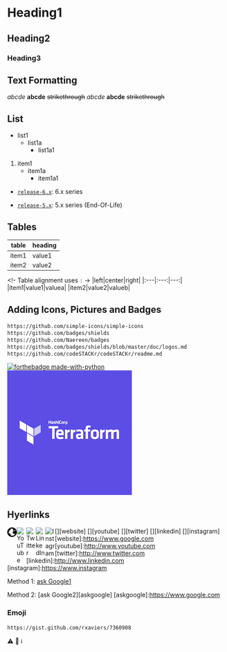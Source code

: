 # Heading1
## Heading2
### Heading3

## Text Formatting
*abcde*
**abcde**
~~strikethrough~~
_abcde_
__abcde__
~~strikethrough~~

## List
- list1
  - list1a
     - list1a1
   
1. item1
   - item1a
      - item1a1

- [`release-6.x`](https://github.com/deviantony/docker-elk/tree/release-6.x): 6.x series
* [`release-5.x`](https://github.com/deviantony/docker-elk/tree/release-5.x): 5.x series (End-Of-Life)

## Tables
|table|heading|
|---|---|
|item1|value1
|item2|value2

<!- Table alignment uses `:` ->
|left|center|right|
|:---|:---:|---:|
|item1|value1|valuea|
|item2|value2|valueb|

## Adding Icons, Pictures and Badges
```
https://github.com/simple-icons/simple-icons
https://github.com/badges/shields
https://github.com/Naereen/badges
https://github.com/badges/shields/blob/master/doc/logos.md
https://github.com/codeSTACKr/codeSTACKr/readme.md
```
[![forthebadge made-with-python](http://ForTheBadge.com/images/badges/made-with-python.svg)](https://www.python.org/)
![Terraform](https://raw.githubusercontent.com/github/explore/80688e429a7d4ef2fca1e82350fe8e3517d3494d/topics/terraform/terraform.png)

## Hyerlinks

[<img align="left" alt="Google" width="22px" src="https://raw.githubusercontent.com/iconic/open-iconic/master/svg/globe.svg" />][website]
[<img align="left" alt="YouTube" width="22px" src="https://cdn.jsdelivr.net/npm/simple-icons@v3/icons/youtube.svg" />][youtube]
[<img align="left" alt="Twitter" width="22px" src="https://cdn.jsdelivr.net/npm/simple-icons@v3/icons/twitter.svg" />][twitter]
[<img align="left" alt="LinkedIn" width="22px" src="https://cdn.jsdelivr.net/npm/simple-icons@v3/icons/linkedin.svg" />][linkedin]
[<img align="left" alt="Instagram" width="22px" src="https://cdn.jsdelivr.net/npm/simple-icons@v3/icons/instagram.svg" />][instagram]
[website]:<https://www.google.com>
[youtube]:<http://www.youtube.com>
[twitter]:<http://www.twitter.com>
[linkedin]:<http://www.linkedin.com>
[instagram]:<https://www.instagram>

Method 1:
[ask Google1](https://www.google.com)


Method 2:
[ask Google2][askgoogle]
[askgoogle]:<https://www.google.com>

### Emoji
```
https://gist.github.com/rxaviers/7360908
```
:warning: :construction: :information_source:






